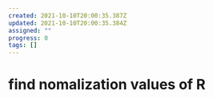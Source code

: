 ```yaml
---
created: 2021-10-10T20:00:35.387Z
updated: 2021-10-10T20:00:35.384Z
assigned: ""
progress: 0
tags: []
---
```


# find nomalization values of R
